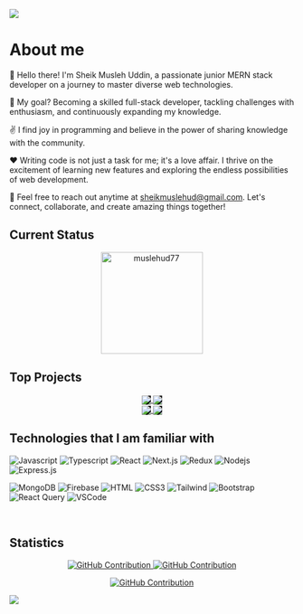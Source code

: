 
<a target="_blank" href="https://www.linkedin.com/in/muslehud777/"><img src="https://github.com/Muslehud77/Muslehud77/blob/main/Assets/banner-muslehud77.gif?raw=true" height="auto"  style="border-radius:1%"></a>

# About me
 
<p>
 
👋 Hello there! I'm Sheik Musleh Uddin, a passionate junior MERN stack developer on a journey to master diverse web technologies.

💪 My goal? Becoming a skilled full-stack developer, tackling challenges with enthusiasm, and continuously expanding my knowledge.

✌️ I find joy in programming and believe in the power of sharing knowledge with the community.

❤️ Writing code is not just a task for me; it's a love affair. I thrive on the excitement of learning new features and exploring the endless possibilities of web development.

💬 Feel free to reach out anytime at sheikmuslehud@gmail.com. Let's connect, collaborate, and create amazing things together!

</p>


 ## Current Status


<p  align="center"><img align="center" height="180em" src="https://github-readme-streak-stats.herokuapp.com?user=muslehud77&theme=black-ice&hide_border=true&date_format=j%20M%5B%20Y%5D&card_width=1000&background=45%2C070076%2C000000" alt="muslehud77" /></p>



<!-- pinned -->
## Top Projects 
<div  align="center" >
     <a target="_blank" href="https://github.com/Muslehud77/photoberry-story">
  <img align="center" style="background-color: black;" src="https://github-readme-stats.vercel.app/api/pin/?username=Muslehud77&repo=Photoberry-Story&border_color=07006E&bg_color=0D1117&title_color=C9D1D9&text_color=8B949E&icon_color=fff" />
</a>
 <a target="_blank" href="https://github.com/Muslehud77/Device-Dynasty">
  <img align="center" style="background-color: black;" src="https://github-readme-stats.vercel.app/api/pin/?username=Muslehud77&repo=Device-dynasty&border_color=07006E&bg_color=0D1117&title_color=C9D1D9&text_color=8B949E&icon_color=fff" />
</a>
  </div>
<div  align="center" >
    <a target="_blank" href="https://github.com/Muslehud77/Crystal-cup-cafe">
   <img align="center" style="background-color: black;" src="https://github-readme-stats.vercel.app/api/pin/?username=Muslehud77&repo=Crystal-cup-cafe&border_color=07006E&bg_color=0D1117&title_color=C9D1D9&text_color=8B949E&icon_color=fff" />
</a>
 <a target="_blank" href="https://github.com/Muslehud77/Talent-Sphere">
<img align="center" style="background-color: black;" src="https://github-readme-stats.vercel.app/api/pin/?username=Muslehud77&repo=Talent-Sphere&border_color=07006E&bg_color=0D1117&title_color=C9D1D9&text_color=8B949E&icon_color=fff" />
</a>
  </div>


<!-- use to code -->
## Technologies that I am familiar with

![Javascript](https://img.shields.io/badge/Javascript-F0DB4F?style=for-the-badge&labelColor=black&logo=javascript&logoColor=F0DB4F)
![Typescript](https://img.shields.io/badge/Typescript-white?style=for-the-badge&labelColor=black&logo=typescript&logoColor=blue)
![React](https://img.shields.io/badge/-React-61DBFB?style=for-the-badge&labelColor=black&logo=react&logoColor=61DBFB)
![Next.js](https://img.shields.io/badge/next.js-000000?style=for-the-badge&logo=nextdotjs&logoColor=white)
![Redux](https://img.shields.io/badge/redux-000000?style=for-the-badge&logo=Redux&logoColor=white)
![Nodejs](https://img.shields.io/badge/Nodejs-3C873A?style=for-the-badge&labelColor=black&logo=node.js&logoColor=3C873A)
![Express.js](https://img.shields.io/badge/Express.js-000000?style=for-the-badge&logo=express&logoColor=white)

![MongoDB](https://img.shields.io/badge/MongoDB-4EA94B?style=for-the-badge&labelColor=black&logo=mongodb&logoColor=white)
![Firebase](https://img.shields.io/badge/Firebase-yellow?style=for-the-badge&labelColor=black&logo=firebase&logoColor=white)
![HTML](https://img.shields.io/badge/HTML5-E34F26?style=for-the-badge&logo=html5&logoColor=white)
![CSS3](https://img.shields.io/badge/CSS3-1572B6?style=for-the-badge&logo=css3&logoColor=white)
![Tailwind](https://img.shields.io/badge/Tailwind_CSS-092749?style=for-the-badge&logo=tailwindcss&logoColor=06B6D4&labelColor=000000)
![Bootstrap](https://img.shields.io/badge/Bootstrap-563D7C?style=for-the-badge&logo=bootstrap&logoColor=white)
![React Query](https://img.shields.io/badge/-Tanstack_query-FF4154?style=for-the-badge&labelColor=black&logo=react%20query&logoColor=white)
![VSCode](https://img.shields.io/badge/Visual_Studio-0078d7?style=for-the-badge&logo=visual%20studio&logoColor=white)


<br/>



<!-- statistics -->

## Statistics


<p align="center">
  <a href="https://github.com/Muslehud77">
    <img src="https://github-profile-summary-cards.vercel.app/api/cards/repos-per-language?username=Muslehud77&theme=dark" alt="GitHub Contribution"/>
  </a>
  <a href="https://github.com/Muslehud77">
    <img src="https://github-profile-summary-cards.vercel.app/api/cards/stats?username=Muslehud77&theme=dark" alt="GitHub Contribution"/>
  </a>
</p>
<p align="center">
  <a href="https://github.com/Muslehud77">
    <img src="https://github-profile-summary-cards.vercel.app/api/cards/profile-details?username=Muslehud77&theme=dark" alt="GitHub Contribution"/>
  </a>
</p>





<img align="center" src="https://github-readme-activity-graph.vercel.app/graph?username=muslehud77&theme=high-contrast" />




